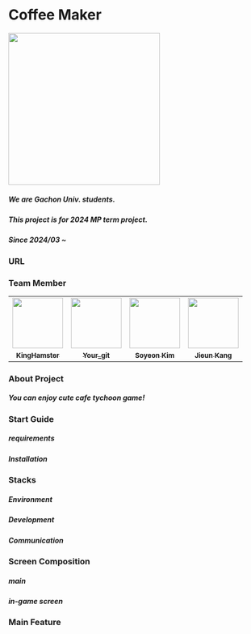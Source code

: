 # Coffee Maker

<img src="https://github.com/ExhaustedApes/coffee-maker/assets/118164288/df066a8c-c4c5-4c19-a6e1-78baf0e43f7e" width="300">

##### We are Gachon Univ. students.
##### This project is for 2024 MP term project.
##### Since 2024/03 ~

### URL

### Team Member
<table>
  <tbody>
    <tr>
      <td align="center"><img src="https://github.com/ExhaustedApes/coffee-maker/assets/118164288/88c77023-535a-48ab-b958-9c585ebdaaa9.png" width="100px;" alt=""/></td>
      <td align="center"><img src="https://github.com/ExhaustedApes/coffee-maker/assets/118164288/714f4fa4-1d3c-433a-8e62-fbe5f86d30a0.png" width="100px;" alt=""/></td>
      <td align="center"><img src="https://github.com/ExhaustedApes/coffee-maker/assets/118164288/e72dd819-6a77-43af-8397-435b6b6ff01d.png" width="100px;" alt=""/></td>
      <td align="center"><img src="https://github.com/ExhaustedApes/coffee-maker/assets/118164288/371b316e-87e7-43ad-b352-88cc190e0cbc.png" width="100px;" alt=""/></td>
     <tr/>
      <td align="center"><a href="https://github.com/KingHamster"><sub><b>KingHamster</b></sub></a></td>
      <td align="center"><a href="https://github.com/kastroto629"><sub><b>Your_git</b></sub></a></td>
      <td align="center"><a href="https://github.com/kimsoyeon744"><sub><b>Soyeon Kim</b></sub></a></td>
      <td align="center"><a href="https://github.com/kje147459"><sub><b>Jieun Kang</b></sub></a></td>
    </tr>
  </tbody>
</table>

### About Project
##### You can enjoy cute cafe tychoon game!


### Start Guide
##### requirements
##### Installation

### Stacks
##### Environment
##### Development
##### Communication

### Screen Composition
##### main
##### in-game screen

### Main Feature
